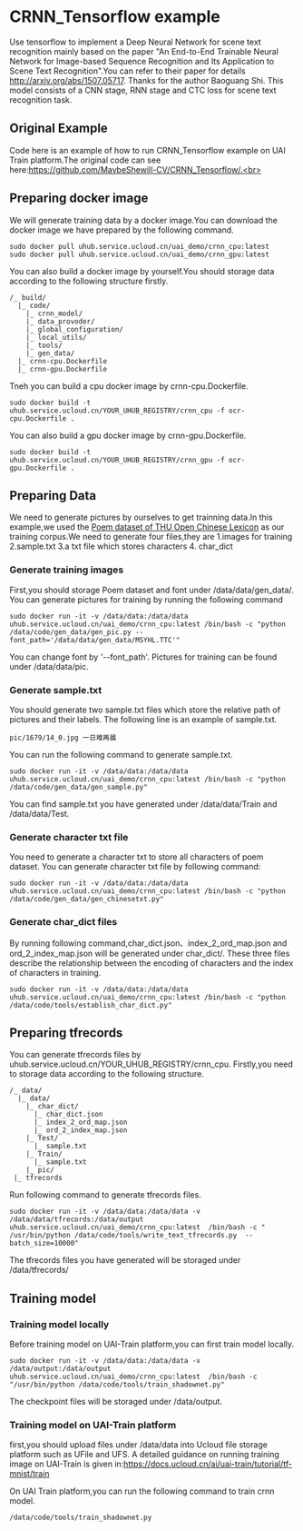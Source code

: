 # CRNN_Tensorflow example 
Use tensorflow to implement a Deep Neural Network for scene text recognition mainly based on the paper "An End-to-End Trainable Neural Network for Image-based Sequence Recognition and Its Application to Scene Text Recognition".You can refer to their paper for details http://arxiv.org/abs/1507.05717. Thanks for the author Baoguang Shi.
This model consists of a CNN stage, RNN stage and CTC loss for scene text recognition task.

## Original Example
Code here is an example of how to run CRNN_Tensorflow example on UAI Train platform.The original code can see here:https://github.com/MaybeShewill-CV/CRNN_Tensorflow/.<br>

## Preparing docker image
We will generate training data by a docker image.You can download the docker image we have prepared by the following command.
```
sudo docker pull uhub.service.ucloud.cn/uai_demo/crnn_cpu:latest
sudo docker pull uhub.service.ucloud.cn/uai_demo/crnn_gpu:latest
```
You can also build a docker image by yourself.You should storage data according to the following structure firstly.
```
/_ build/
  |_ code/
    |_ crnn_model/
    |_ data_provoder/
    |_ global_configuration/
    |_ local_utils/
    |_ tools/
    |_ gen_data/
  |_ crnn-cpu.Dockerfile
  |_ crnn-gpu.Dockerfile
```

Tneh you can build a cpu docker image by crnn-cpu.Dockerfile.

```
sudo docker build -t uhub.service.ucloud.cn/YOUR_UHUB_REGISTRY/crnn_cpu -f ocr-cpu.Dockerfile .
```
You can also build a gpu docker image by crnn-gpu.Dockerfile.
```
sudo docker build -t uhub.service.ucloud.cn/YOUR_UHUB_REGISTRY/crnn_gpu -f ocr-gpu.Dockerfile .
```

 
## Preparing  Data
We need to generate pictures by ourselves to get trainning data.In this example,we used the [Poem dataset of THU Open Chinese Lexicon](http://thuocl.thunlp.org/#shici) as our training corpus.We need to generate four files,they are 1.images for training 2.sample.txt 3.a txt file which stores characters 4. char_dict
### Generate training images
First,you should storage Poem dataset and font under /data/data/gen_data/.
You can generate pictures for training by running the following command
```
sudo docker run -it -v /data/data:/data/data uhub.service.ucloud.cn/uai_demo/crnn_cpu:latest /bin/bash -c "python /data/code/gen_data/gen_pic.py --font_path='/data/data/gen_data/MSYHL.TTC'"
```
You can change font by '--font_path'.
Pictures for training can be found under /data/data/pic.

### Generate sample.txt
You should generate two sample.txt files which store the relative path of pictures and their labels. The following line is an example of sample.txt.
```
pic/1679/14_0.jpg 一日难再晨
```
You can run the following command to generate sample.txt.
```
sudo docker run -it -v /data/data:/data/data uhub.service.ucloud.cn/uai_demo/crnn_cpu:latest /bin/bash -c "python /data/code/gen_data/gen_sample.py"
```
You can find sample.txt you have generated under /data/data/Train and /data/data/Test.

### Generate character txt file 
You need to generate a character txt to store all characters of poem dataset.
You can generate character txt file by following command:
```
sudo docker run -it -v /data/data:/data/data uhub.service.ucloud.cn/uai_demo/crnn_cpu:latest /bin/bash -c "python /data/code/gen_data/gen_chinesetxt.py"
```
### Generate char_dict files

By running following command,char_dict.json、index_2_ord_map.json and ord_2_index_map.json will be generated under char_dict/.
These three files describe the relationship between the encoding of characters and the index of characters in training.
```
sudo docker run -it -v /data/data:/data/data uhub.service.ucloud.cn/uai_demo/crnn_cpu:latest /bin/bash -c "python /data/code/tools/establish_char_dict.py"
```

## Preparing tfrecords
You can generate tfrecords files by uhub.service.ucloud.cn/YOUR_UHUB_REGISTRY/crnn_cpu.
Firstly,you need to storage data according to the following structure.
```
/_ data/
  |_ data/
    |_ char_dict/
      |_ char_dict.json
      |_ index_2_ord_map.json
      |_ ord_2_index_map.json
    |_ Test/
      |_ sample.txt
    |_ Train/
      |_ sample.txt
    |_ pic/
 |_ tfrecords
```
Run following command to generate tfrecords files.
```
sudo docker run -it -v /data/data:/data/data -v /data/data/tfrecords:/data/output uhub.service.ucloud.cn/uai_demo/crnn_cpu:latest  /bin/bash -c " /usr/bin/python /data/code/tools/write_text_tfrecords.py  --batch_size=10000"
```
The tfrecords files you have generated will be storaged under /data/tfrecords/

## Training model 

### Training model locally
Before training model on UAI-Train platform,you can first train model locally.
```
sudo docker run -it -v /data/data:/data/data -v /data/output:/data/output  uhub.service.ucloud.cn/uai_demo/crnn_cpu:latest  /bin/bash -c "/usr/bin/python /data/code/tools/train_shadownet.py"
```
The checkpoint files will be storaged under /data/output.

### Training model on UAI-Train platform
first,you should upload files under /data/data into Ucloud file storage platform such as UFile and UFS.
A detailed guidance on running training image on UAI-Train is given in:https://docs.ucloud.cn/ai/uai-train/tutorial/tf-mnist/train <br>

On UAI Train platform,you can run the following command to train crnn model.<br>
```
/data/code/tools/train_shadownet.py 
```


